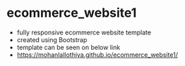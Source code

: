 # ecommerce_website1

- fully responsive ecommerce website template
- created using Bootstrap
- template can be seen on below link
- https://mohanlallothiya.github.io/ecommerce_website1/
